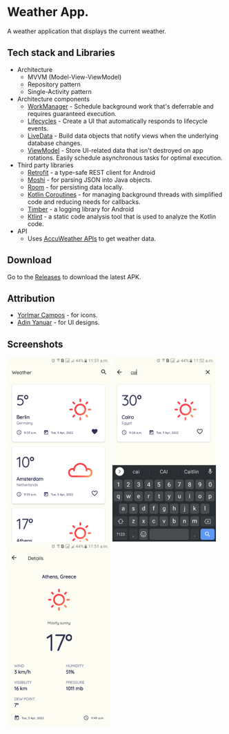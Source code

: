 # Weather App.
A weather application that displays the current weather.

## Tech stack and Libraries
* Architecture
  * MVVM (Model-View-ViewModel)
  * Repository pattern
  * Single-Activity pattern
* Architecture components
  * [WorkManager](https://developer.android.com/topic/libraries/architecture/workmanager) - Schedule background work that's deferrable and requires guaranteed execution.
  * [Lifecycles](https://developer.android.com/topic/libraries/architecture/lifecycle) - Create a UI that automatically responds to lifecycle events.
  * [LiveData](https://developer.android.com/topic/libraries/architecture/livedata) - Build data objects that notify views when the underlying database changes.
  * [ViewModel](https://developer.android.com/topic/libraries/architecture/viewmodel) - Store UI-related data that isn't destroyed on app rotations. Easily schedule asynchronous tasks for optimal execution.
* Third party libraries 
  * [Retrofit](https://square.github.io/retrofit/) - a type-safe REST client for Android
  * [Moshi](https://github.com/square/moshi) - for parsing JSON into Java objects.
  * [Room](https://github.com/square/moshi) - for persisting data locally.
  * [Kotlin Coroutines](https://kotlinlang.org/docs/coroutines-overview.html) - for managing background threads with simplified code and reducing needs for callbacks.
  * [Timber](https://github.com/JakeWharton/timber) - a logging library for Android
  * [Ktlint](https://github.com/JakeWharton/timber) - a static code analysis tool that is used to analyze the Kotlin code.
 * API
   * Uses [AccuWeather APIs](https://developer.accuweather.com/) to get weather data.
 ## Download
 Go to the [Releases](https://github.com/davidwekesar/weather-app/releases) to download the latest APK.
 ## Attribution
 * [Yorlmar Campos](https://iconstore.co/author/yorlmar-campos) - for icons.
 * [Adin Yanuar](https://dribbble.com/adinyanuar7) - for UI designs.

## Screenshots
<div>
  <img src="screenshots/home_screen.png" width="240">
  <img src="screenshots/search_screen.png" width="240">
  <img src="screenshots/details_screen.png" width="240">
</div>
